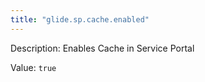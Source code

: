 ```yaml
---
title: "glide.sp.cache.enabled"
---
```


Description: Enables Cache in Service Portal

Value: `true`